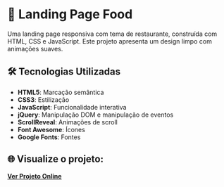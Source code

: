 # 🍔 Landing Page Food

Uma landing page responsiva com tema de restaurante, construída com HTML, CSS e JavaScript. Este projeto apresenta um design limpo com animações suaves.


## 🛠️ Tecnologias Utilizadas

- **HTML5**: Marcação semântica
- **CSS3**: Estilização
- **JavaScript**: Funcionalidade interativa
- **jQuery**: Manipulação DOM e manipulação de eventos
- **ScrollReveal**: Animações de scroll
- **Font Awesome**: Ícones
- **Google Fonts**: Fontes

## 🌐 Visualize o projeto:

**[Ver Projeto Online](https://anafortunato27.github.io/food-landing-page)**
